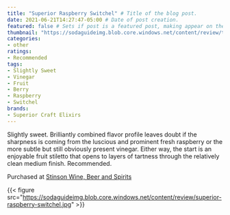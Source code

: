 ```yaml
---
title: "Superior Raspberry Switchel" # Title of the blog post.
date: 2021-06-21T14:27:47-05:00 # Date of post creation.
featured: false # Sets if post is a featured post, making appear on the home page side bar.
thumbnail: "https://sodaguideimg.blob.core.windows.net/content/review/thumbs/superior-raspberry-switchel.jpg" # Sets thumbnail image appearing inside card on homepage.
categories:
- other
ratings:
- Recommended
tags:
- Slightly Sweet
- Vinegar
- Fruit
- Berry
- Raspberry
- Switchel
brands:
- Superior Craft Elixirs
---
```


Slightly sweet. Brilliantly combined flavor profile leaves doubt if the sharpness is coming from the luscious and prominent fresh raspberry or the more subtle but still obviously present vinegar. Either way, the start is an enjoyable fruit stiletto that opens to layers of tartness through the relatively clean medium finish. Recommended.

Purchased at [Stinson Wine, Beer and Spirits](https://www.stinsonwbs.com)

{{< figure src="https://sodaguideimg.blob.core.windows.net/content/review/superior-raspberry-switchel.jpg" >}}